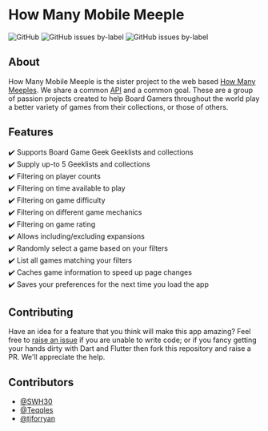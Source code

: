 # How Many Mobile Meeple

![GitHub](https://img.shields.io/github/license/teqqles/how-many-mobile-meeple) ![GitHub issues by-label](https://img.shields.io/github/issues/how-many-meeple/how-many-meeples/enhancement?color=green) ![GitHub issues by-label](https://img.shields.io/github/issues/how-many-meeple/how-many-meeples/bug)

## About

How Many Mobile Meeple is the sister project to the web based [How Many Meeples](https://github.com/how-many-meeple/how-many-meeples).  We share a common [API](https://github.com/how-many-meeple/bgg-game-selector-api) and a common goal.  These are a group of passion projects created to help Board Gamers throughout the world play a better variety of games from their collections, or those of others.

## Features

:heavy_check_mark: Supports Board Game Geek Geeklists and collections\
:heavy_check_mark: Supply up-to 5 Geeklists and collections\
:heavy_check_mark: Filtering on player counts\
:heavy_check_mark: Filtering on time available to play\
:heavy_check_mark: Filtering on game difficulty\
:heavy_check_mark: Filtering on different game mechanics\
:heavy_check_mark: Filtering on game rating\
:heavy_check_mark: Allows including/excluding expansions\
:heavy_check_mark: Randomly select a game based on your filters\
:heavy_check_mark: List all games matching your filters\
:heavy_check_mark: Caches game information to speed up page changes\
:heavy_check_mark: Saves your preferences for the next time you load the app

## Contributing

Have an idea for a feature that you think will make this app amazing?  Feel free to [raise an issue](https://github.com/how-many-meeple/how-many-meeples/issues) if you are unable to write code; or if you fancy getting your hands dirty with Dart and Flutter then fork this repository and raise a PR.  We'll appreciate the help. 

## Contributors

- [@SWH30](https://github.com/SWH30)
- [@Teqqles](https://github.com/teqqles)
- [@tjforryan](https://github.com/tjforryan)



